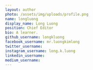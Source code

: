 ```yaml
---
layout: author
photo: /assets/img/uploads/profile.png
name: longluong
display_name: Long Luong
position: Chief Editor
bio: A learner.
github_username: longkluong
facebook_username: mr.luongkimlong
twitter_username: 
instagram_username: long.k.luong
linkedin_username: 
medium_username: 
---
```


